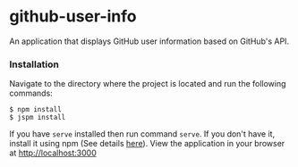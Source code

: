 # github-user-info
An application that displays GitHub user information based on GitHub's API.

### Installation
Navigate to the directory where the project is located and run the following commands:

    $ npm install
    $ jspm install

If you have `serve` installed then run command `serve`. If you don't have it, install it using npm (See details [here](https://www.npmjs.com/package/serve)). View the application in your browser at [http://localhost:3000](http://localhost:3000)
